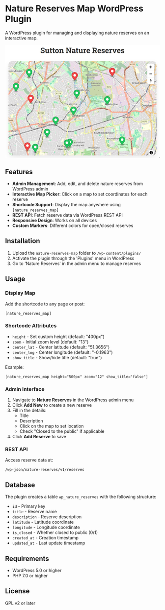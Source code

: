 # Nature Reserves Map WordPress Plugin

A WordPress plugin for managing and displaying nature reserves on an interactive map.

![Screenshot](https://raw.githubusercontent.com/macsplit/nature-reserves-map/refs/heads/main/screenshot.png)

## Features

- **Admin Management**: Add, edit, and delete nature reserves from WordPress admin
- **Interactive Map Picker**: Click on a map to set coordinates for each reserve
- **Shortcode Support**: Display the map anywhere using `[nature_reserves_map]`
- **REST API**: Fetch reserve data via WordPress REST API
- **Responsive Design**: Works on all devices
- **Custom Markers**: Different colors for open/closed reserves

## Installation

1. Upload the `nature-reserves-map` folder to `/wp-content/plugins/`
2. Activate the plugin through the 'Plugins' menu in WordPress
3. Go to 'Nature Reserves' in the admin menu to manage reserves

## Usage

### Display Map

Add the shortcode to any page or post:

```
[nature_reserves_map]
```

### Shortcode Attributes

- `height` - Set custom height (default: "400px")
- `zoom` - Initial zoom level (default: "13")
- `center_lat` - Center latitude (default: "51.3656")
- `center_lng` - Center longitude (default: "-0.1963")
- `show_title` - Show/hide title (default: "true")

Example:
```
[nature_reserves_map height="500px" zoom="12" show_title="false"]
```

### Admin Interface

1. Navigate to **Nature Reserves** in the WordPress admin menu
2. Click **Add New** to create a new reserve
3. Fill in the details:
   - Title
   - Description
   - Click on the map to set location
   - Check "Closed to the public" if applicable
4. Click **Add Reserve** to save

### REST API

Access reserve data at:
```
/wp-json/nature-reserves/v1/reserves
```

## Database

The plugin creates a table `wp_nature_reserves` with the following structure:
- `id` - Primary key
- `title` - Reserve name
- `description` - Reserve description
- `latitude` - Latitude coordinate
- `longitude` - Longitude coordinate
- `is_closed` - Whether closed to public (0/1)
- `created_at` - Creation timestamp
- `updated_at` - Last update timestamp

## Requirements

- WordPress 5.0 or higher
- PHP 7.0 or higher

## License

GPL v2 or later
